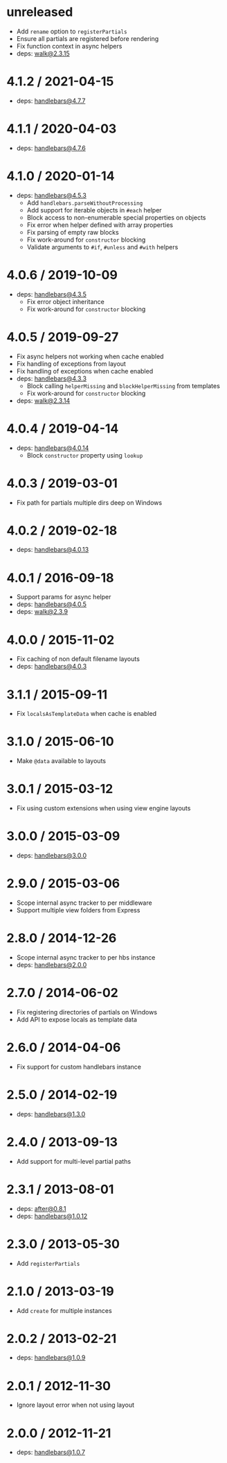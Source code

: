 unreleased
==========

  * Add `rename` option to `registerPartials`
  * Ensure all partials are registered before rendering
  * Fix function context in async helpers
  * deps: walk@2.3.15

4.1.2 / 2021-04-15
==================

  * deps: handlebars@4.7.7

4.1.1 / 2020-04-03
==================

  * deps: handlebars@4.7.6

4.1.0 / 2020-01-14
==================

  * deps: handlebars@4.5.3
    - Add `handlebars.parseWithoutProcessing`
    - Add support for iterable objects in `#each` helper
    - Block access to non-enumerable special properties on objects
    - Fix error when helper defined with array properties
    - Fix parsing of empty raw blocks
    - Fix work-around for `constructor` blocking
    - Validate arguments to `#if`, `#unless` and `#with` helpers

4.0.6 / 2019-10-09
==================

  * deps: handlebars@4.3.5
    - Fix error object inheritance
    - Fix work-around for `constructor` blocking

4.0.5 / 2019-09-27
==================

  * Fix async helpers not working when cache enabled
  * Fix handling of exceptions from layout
  * Fix handling of exceptions when cache enabled
  * deps: handlebars@4.3.3
    - Block calling `helperMissing` and `blockHelperMissing` from templates
    - Fix work-around for `constructor` blocking
  * deps: walk@2.3.14

4.0.4 / 2019-04-14
==================

  * deps: handlebars@4.0.14
    - Block `constructor` property using `lookup`

4.0.3 / 2019-03-01
==================

  * Fix path for partials multiple dirs deep on Windows

4.0.2 / 2019-02-18
==================

  * deps: handlebars@4.0.13

4.0.1 / 2016-09-18
==================

  * Support params for async helper
  * deps: handlebars@4.0.5
  * deps: walk@2.3.9

4.0.0 / 2015-11-02
==================

  * Fix caching of non default filename layouts
  * deps: handlebars@4.0.3

3.1.1 / 2015-09-11
==================

  * Fix `localsAsTemplateData` when cache is enabled

3.1.0 / 2015-06-10
==================

  * Make `@data` available to layouts

3.0.1 / 2015-03-12
==================

  * Fix using custom extensions when using view engine layouts

3.0.0 / 2015-03-09
==================

  * deps: handlebars@3.0.0

2.9.0 / 2015-03-06
==================

  * Scope internal async tracker to per middleware
  * Support multiple view folders from Express

2.8.0 / 2014-12-26
==================

  * Scope internal async tracker to per hbs instance
  * deps: handlebars@2.0.0

2.7.0 / 2014-06-02
==================

  * Fix registering directories of partials on Windows
  * Add API to expose locals as template data

2.6.0 / 2014-04-06
==================

  * Fix support for custom handlebars instance

2.5.0 / 2014-02-19
==================

  * deps: handlebars@1.3.0

2.4.0 / 2013-09-13
==================

  * Add support for multi-level partial paths

2.3.1 / 2013-08-01
==================

  * deps: after@0.8.1
  * deps: handlebars@1.0.12

2.3.0 / 2013-05-30
==================

  * Add `registerPartials`

2.1.0 / 2013-03-19
==================

  * Add `create` for multiple instances

2.0.2 / 2013-02-21
==================

  * deps: handlebars@1.0.9

2.0.1 / 2012-11-30
==================

  * Ignore layout error when not using layout

2.0.0 / 2012-11-21
==================

  * deps: handlebars@1.0.7
